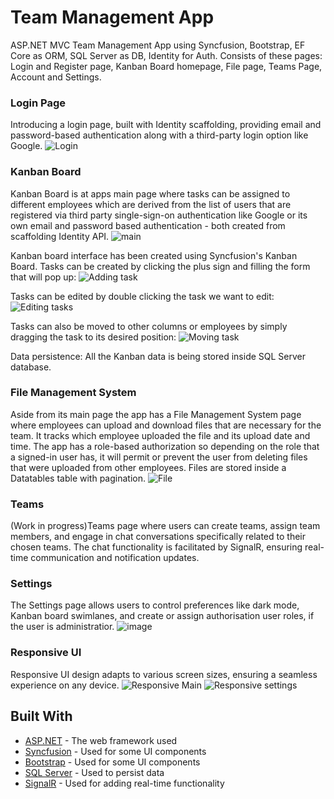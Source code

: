 # Team Management App

ASP.NET MVC Team Management App using Syncfusion, Bootstrap, EF Core as ORM, SQL Server as DB, Identity for Auth. Consists of these pages: Login and Register page, Kanban Board homepage, File page, Teams Page, Account and Settings.

### Login Page
Introducing a login page, built with Identity scaffolding, providing email and password-based authentication along with a third-party login option like Google.
![Login](https://github.com/stefank1995/team-management-app/assets/132662524/93872f9a-03fe-4958-a815-ceeb4a3c7202)

### Kanban Board
Kanban Board is at apps main page where tasks can be assigned to different employees which are derived from the list of users that are registered via third party single-sign-on authentication like Google or its own email and password based authentication - both created from scaffolding Identity API.
![main](https://github.com/stefank1995/team-management-app/assets/132662524/47fd9dd1-ebdd-403e-8938-2a1583117949)


Kanban board interface has been created using Syncfusion's Kanban Board. Tasks can be created by clicking the plus sign and filling the form that will pop up:
![Adding task](https://github.com/stefank1995/team-management-app/assets/132662524/69776d0d-3cf2-4145-94cb-aecf32beba2b)

Tasks can be edited by double clicking the task we want to edit:
![Editing tasks](https://github.com/stefank1995/team-management-app/assets/132662524/f8c0694e-c49e-4274-81d4-eeecc804ca9c)


Tasks can also be moved to other columns or employees by simply dragging the task to its desired position:
![Moving task](https://github.com/stefank1995/team-management-app/assets/132662524/b29da5b0-258c-4cc7-8c77-c6a325bca139)

Data persistence: All the Kanban data is being stored inside SQL Server database.

### File Management System
Aside from its main page the app has a File Management System page where employees can upload and download files that are necessary for the team. It tracks which employee uploaded the file and its upload date and time. The app has a role-based authorization so depending on the role that a signed-in user has, it will permit or prevent the user from deleting files that were uploaded from other employees. Files are stored inside a Datatables table with pagination.
![File](https://github.com/stefank1995/team-management-app/assets/132662524/af41838d-1a9e-4389-a303-905c460be8a7)

### Teams
(Work in progress)Teams page where users can create teams, assign team members, and engage in chat conversations specifically related to their chosen teams. The chat functionality is facilitated by SignalR, ensuring real-time communication and notification updates.

### Settings
The Settings page allows users to control preferences like dark mode, Kanban board swimlanes, and create or assign authorisation user roles, if the user is administratior.
![image](https://github.com/stefank1995/team-management-app/assets/132662524/3ef78f21-d3c3-4778-a14d-bde4cc097267)

### Responsive UI
Responsive UI design adapts to various screen sizes, ensuring a seamless experience on any device.
![Responsive Main](https://github.com/stefank1995/team-management-app/assets/132662524/097bdda3-3282-43d7-8168-e59dd298b9a4)
![Responsive settings](https://github.com/stefank1995/team-management-app/assets/132662524/19ea3773-657f-4af8-8dcb-73cc2509bfaf)

## Built With

* [ASP.NET](https://dotnet.microsoft.com/en-us/apps/aspnet) - The web framework used
* [Syncfusion](https://www.syncfusion.com/) - Used for some UI components
* [Bootstrap](https://getbootstrap.com/) - Used for some UI components
* [SQL Server](https://www.microsoft.com/en-us/sql-server/sql-server-downloads) - Used to persist data
* [SignalR](https://dotnet.microsoft.com/en-us/apps/aspnet/signalr) - Used for adding real-time functionality




